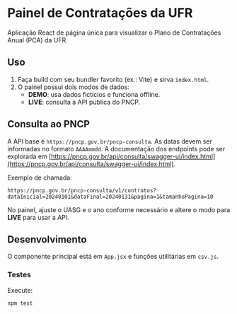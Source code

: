 # Painel de Contratações da UFR

Aplicação React de página única para visualizar o Plano de Contratações Anual (PCA) da UFR.

## Uso
1. Faça build com seu bundler favorito (ex.: Vite) e sirva `index.html`.
2. O painel possui dois modos de dados:
   - **DEMO**: usa dados fictícios e funciona offline.
   - **LIVE**: consulta a API pública do PNCP.

## Consulta ao PNCP
A API base é `https://pncp.gov.br/pncp-consulta`. As datas devem ser informadas no formato `AAAAmmdd`.
A documentação dos endpoints pode ser explorada em [https://pncp.gov.br/api/consulta/swagger-ui/index.html](https://pncp.gov.br/api/consulta/swagger-ui/index.html).

Exemplo de chamada:
```
https://pncp.gov.br/pncp-consulta/v1/contratos?dataInicial=20240101&dataFinal=20240131&pagina=1&tamanhoPagina=10
```
No painel, ajuste o UASG e o ano conforme necessário e altere o modo para **LIVE** para usar a API.

## Desenvolvimento
O componente principal está em `App.jsx` e funções utilitárias em `csv.js`.

### Testes
Execute:
```
npm test
```

